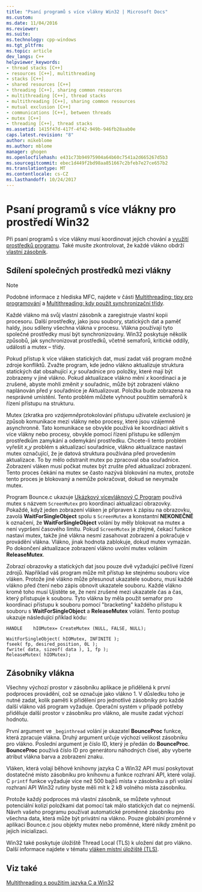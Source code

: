 ```yaml
---
title: "Psaní programů s více vlákny Win32 | Microsoft Docs"
ms.custom: 
ms.date: 11/04/2016
ms.reviewer: 
ms.suite: 
ms.technology: cpp-windows
ms.tgt_pltfrm: 
ms.topic: article
dev_langs: C++
helpviewer_keywords:
- thread stacks [C++]
- resources [C++], multithreading
- stacks [C++]
- shared resources [C++]
- threading [C++], sharing common resources
- multithreading [C++], thread stacks
- multithreading [C++], sharing common resources
- mutual exclusion [C++]
- communications [C++], between threads
- mutex [C++]
- threading [C++], thread stacks
ms.assetid: 1415f47d-417f-4f42-949b-946fb28aab0e
caps.latest.revision: "8"
author: mikeblome
ms.author: mblome
manager: ghogen
ms.openlocfilehash: e431c73b94975904a64b60c7541a2d665267d5b3
ms.sourcegitcommit: ebec1d449f2bd98aa851667c2bfeb7e27ce657b2
ms.translationtype: MT
ms.contentlocale: cs-CZ
ms.lasthandoff: 10/24/2017
---
```

# <a name="writing-a-multithreaded-win32-program"></a>Psaní programů s více vlákny pro prostředí Win32
Při psaní programů s více vlákny musí koordinovat jejich chování a [využití prostředků programu](#_core_sharing_common_resources_between_threads). Také musíte zkontrolovat, že každé vlákno obdrží [vlastní zásobník](#_core_thread_stacks).  
  
##  <a name="_core_sharing_common_resources_between_threads"></a>Sdílení společných prostředků mezi vlákny  
  
> [!NOTE]
>  Podobné informace z hlediska MFC, najdete v části [Multithreading: tipy pro programování](../parallel/multithreading-programming-tips.md) a [Multithreading: kdy použít synchronizační třídy](../parallel/multithreading-when-to-use-the-synchronization-classes.md).  
  
 Každé vlákno má svůj vlastní zásobník a zaregistruje vlastní kopii procesoru. Další prostředky, jako jsou soubory, statických dat a paměť haldy, jsou sdíleny všechna vlákna v procesu. Vlákna používají tyto společné prostředky musí být synchronizovány. Win32 poskytuje několik způsobů, jak synchronizovat prostředků, včetně semaforů, kritické oddíly, události a mutex – třídy.  
  
 Pokud přístup k více vláken statických dat, musí zadat váš program možné zdroje konfliktů. Zvažte program, kde jedno vlákno aktualizuje struktura statických dat obsahující *x*,*y* souřadnice pro položky, které mají být zobrazeny v jiné vlákno. Pokud aktualizace vlákno mění *x* koordinaci a je zrušené, abyste mohli změnit *y* souřadnic, může být zobrazení vlákno naplánován před *y* souřadnice je Aktualizovat. Položka bude zobrazena na nesprávné umístění. Tento problém můžete vyhnout použitím semaforů k řízení přístupu na strukturu.  
  
 Mutex (zkratka pro *vzájemně*protokolování přístupu uživatele *ex*clusion) je způsob komunikace mezi vlákny nebo procesy, které jsou vzájemně asynchronně. Tato komunikace se obvykle používá ke koordinaci aktivit s více vlákny nebo procesy, obvykle pomocí řízení přístupu ke sdíleným prostředkům zamykání a odemykání prostředku. Chcete-li tento problém vyřešit *x*,*y* problém s aktualizací souřadnice, vlákno aktualizace nastaví mutex označující, že je datová struktura používána před provedením aktualizace. To by mělo odstranit mutex po zpracoval oba souřadnice. Zobrazení vláken musí počkat mutex být zrušte před aktualizací zobrazení. Tento proces čekání na mutex se často nazývá blokování na mutex, protože tento proces je blokovaný a nemůže pokračovat, dokud se nevymaže mutex.  
  
 Program Bounce.c ukazuje [Ukázkový vícevláknový C Program](../parallel/sample-multithread-c-program.md) používá mutex s názvem `ScreenMutex` pro koordinaci aktualizací obrazovky. Pokaždé, když jeden zobrazení vláken je připraven k zápisu na obrazovku, zavolá **WaitForSingleObject** spolu s `ScreenMutex` a konstantní **NEKONEČNÉ** k označení, že  **WaitForSingleObject** volání by měly blokovat na mutex a není vypršení časového limitu. Pokud `ScreenMutex` je zřejmé, čekací funkce nastaví mutex, takže jiné vlákna nesmí zasahovat zobrazení a pokračuje v provádění vlákna. Vlákno, jinak hodnota zablokuje, dokud mutex vymazán. Po dokončení aktualizace zobrazení vlákno uvolní mutex voláním **ReleaseMutex**.  
  
 Zobrazí obrazovky a statických dat jsou pouze dvě vyžadující pečlivé řízení zdrojů. Například váš program může mít přístup ke stejnému souboru více vláken. Protože jiné vlákno může přesunout ukazatele souboru, musí každé vlákno před čtení nebo zápis obnovit ukazatele souboru. Každé vlákno kromě toho musí Ujistěte se, že není zrušené mezi ukazatele čas a čas, který přistupuje k souboru. Tyto vlákna by měla použít semafor pro koordinaci přístupu k souboru pomocí "bracketing" každého přístupu k souboru s **WaitForSingleObject** a **ReleaseMutex** volání. Tento postup ukazuje následující příklad kódu:  
  
```  
HANDLE    hIOMutex= CreateMutex (NULL, FALSE, NULL);  
  
WaitForSingleObject( hIOMutex, INFINITE );  
fseek( fp, desired_position, 0L );  
fwrite( data, sizeof( data ), 1, fp );  
ReleaseMutex( hIOMutex);  
```  
  
##  <a name="_core_thread_stacks"></a>Zásobníky vlákna  
 Všechny výchozí prostor v zásobníku aplikace je přidělená k první podproces provádění, což se označuje jako vlákno 1. V důsledku toho je nutné zadat, kolik paměti k přidělení pro jednotlivé zásobníky pro každé další vlákno váš program vyžaduje. Operační systém v případě potřeby přiděluje další prostor v zásobníku pro vlákno, ale musíte zadat výchozí hodnotu.  
  
 První argument ve `_beginthread` volání je ukazatel **BounceProc** funkce, která zpracuje vlákna. Druhý argument určuje výchozí velikost zásobníku pro vlákno. Poslední argument je číslo ID, který je předán do **BounceProc**. **BounceProc** používá číslo ID pro generátoru náhodných čísel, aby vyberte atribut vlákna barva a zobrazení znaku.  
  
 Vláken, která volají běhové knihovny jazyka C a Win32 API musí poskytovat dostatečné místo zásobníku pro knihovnu a funkce rozhraní API, které volají. C `printf` funkce vyžaduje více než 500 bajtů místa v zásobníku a při volání rozhraní API Win32 rutiny byste měli mít k 2 kB volného místa zásobníku.  
  
 Protože každý podproces má vlastní zásobník, se můžete vyhnout potenciální kolizí položkami dat pomocí tak málo statických dat co nejmenší. Návrh vašeho programu používat automatické proměnné zásobníku pro všechna data, která může být privátní na vlákno. Pouze globální proměnné v aplikaci Bounce.c jsou objekty mutex nebo proměnné, které nikdy změnit po jejich inicializaci.  
  
 Win32 také poskytuje úložiště Thread Local (TLS) k uložení dat pro vlákno. Další informace najdete v tématu [vláken místní úložiště (TLS)](../parallel/thread-local-storage-tls.md).  
  
## <a name="see-also"></a>Viz také  
 [Multithreading s použitím jazyka C a Win32](../parallel/multithreading-with-c-and-win32.md)